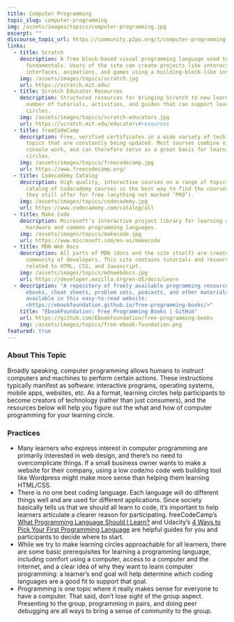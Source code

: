 ```yaml
---
title: Computer Programming
topic_slug: computer-programming
img: /assets/images/topics/computer-programming.jpg
excerpt: ""
discourse_topic_url: https://community.p2pu.org/t/computer-programming-topic-guide/5763
links:
  - title: Scratch
    description: A free block-based visual programming language used to teach coding
      fundamentals. Users of the site can create projects like interactive
      interfaces, animations, and games using a building-block-like interface.
    img: /assets/images/topics/scratch.jpg
    url: https://scratch.mit.edu/
  - title: Scratch Educator Resources
    description: Structured resources for bringing Scratch to new learners include a
      number of tutorials, activities, and guides that can support learning
      circles.
    img: /assets/images/topics/scratch-educators.jpg
    url: https://scratch.mit.edu/educators#resources
  - title: freeCodeCamp
    description: Free, verified certificates in a wide variety of tech related
      topics that are constantly being updated. Most courses combine video with
      console work, and can therefore serve as a great basis for learning
      circles.
    img: /assets/images/topics/freecodecamp.jpg
    url: https://www.freecodecamp.org/
  - title: Codecademy Catalog
    description: High quality, interactive courses on a range of topics. The full
      catalog of Codecademy courses is the best way to find the courses that
      they still offer for free (anything not marked ‘PRO’).
    img: /assets/images/topics/codecademy.jpg
    url: https://www.codecademy.com/catalog/all
  - title: Make Code
    description: Microsoft’s interactive project library for learning about both
      hardware and common programming languages.
    img: /assets/images/topics/makecode.jpg
    url: https://www.microsoft.com/en-us/makecode
  - title: MDN Web Docs
    description: All parts of MDN (docs and the site itself) are created by an open
      community of developers. This site contains tutorials and resources
      related to HTML, CSS, and Javascript.
    img: /assets/images/topics/mdnwebdocs.jpg
    url: https://developer.mozilla.org/en-US/docs/Learn
  - description: "A repository of freely available programming resources, including
      ebooks, cheat sheets, problem sets, podcasts, and other materials. Also
      available in this easy-to-read website:
      <https://ebookfoundation.github.io/free-programming-books/>"
    title: "EbookFoundation: Free Programming Books | GitHub"
    url: https://github.com/EbookFoundation/free-programming-books
    img: /assets/images/topics/free-ebook-foundation.png
featured: true
---
```


### About This Topic

Broadly speaking, computer programming allows humans to instruct computers and machines to perform certain actions. These instructions typically manifest as software: interactive programs, operating systems, mobile apps, websites, etc. As a format, learning circles help participants to become creators of technology (rather than just consumers), and the resources below will help you figure out the what and how of computer programming for your learning circle.

### Practices
* Many learners who express interest in computer programming are primarily interested in web design, and there’s no need to overcomplicate things. If a small business owner wants to make a website for their company, using a low code/no code web building tool like Wordpress might make more sense than helping them learning HTML/CSS.
* There is no one best coding language. Each language will do different things well and are used for different applications. Since society basically tells us that we should all learn to code, it’s important to help learners articulate a clearer reason for participating.  freeCodeCamp’s [What Programming Language Should I Learn?](https://www.freecodecamp.org/news/what-programming-language-should-i-learn-first-19a33b0a467d/) and Udacity’s [4 Ways to Pick Your First Programming Language](https://www.udacity.com/blog/2015/05/pick-your-first-programming-language.html) are helpful guides for you and participants to decide where to start. 
* While we try to make learning circles approachable for all learners, there are some basic prerequisites for learning a programming language, including comfort using a computer, access to a computer and the internet, and a clear idea of why they want to learn computer programming: a learner’s end goal will help determine which coding languages are a good fit to support that goal.
* Programming is one topic where it really makes sense for everyone to have a computer. That said, don’t lose sight of the group aspect. Presenting to the group, programming in pairs, and doing peer debugging are all ways to bring a sense of community to the group.
